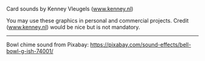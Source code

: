 Card sounds by Kenney Vleugels (www.kenney.nl)

You may use these graphics in personal and commercial projects.
Credit (www.kenney.nl) would be nice but is not mandatory.

---

Bowl chime sound from Pixabay: https://pixabay.com/sound-effects/bell-bowl-g-ish-74001/